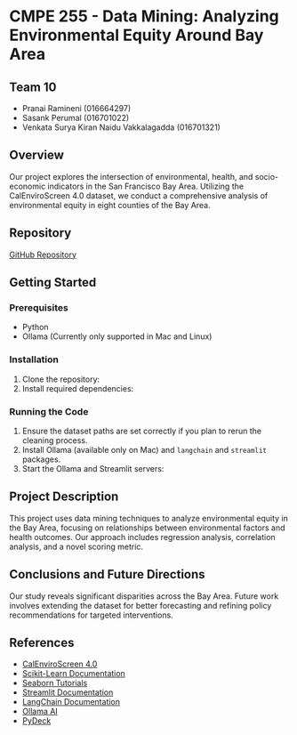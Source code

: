 # CMPE 255 - Data Mining: Analyzing Environmental Equity Around Bay Area

## Team 10
- Pranai Ramineni (016664297)
- Sasank Perumal (016701022)
- Venkata Surya Kiran Naidu Vakkalagadda (016701321)

## Overview
Our project explores the intersection of environmental, health, and socio-economic indicators in the San Francisco Bay Area. Utilizing the CalEnviroScreen 4.0 dataset, we conduct a comprehensive analysis of environmental equity in eight counties of the Bay Area.

## Repository
[GitHub Repository](https://github.com/SasankPerumal96/Data_Mining_255)

## Getting Started

### Prerequisites
- Python
- Ollama (Currently only supported in Mac and Linux)

### Installation
1. Clone the repository:
2. Install required dependencies:

### Running the Code
1. Ensure the dataset paths are set correctly if you plan to rerun the cleaning process.
2. Install Ollama (available only on Mac) and `langchain` and `streamlit` packages.
3. Start the Ollama and Streamlit servers:

## Project Description
This project uses data mining techniques to analyze environmental equity in the Bay Area, focusing on relationships between environmental factors and health outcomes. Our approach includes regression analysis, correlation analysis, and a novel scoring metric.

## Conclusions and Future Directions
Our study reveals significant disparities across the Bay Area. Future work involves extending the dataset for better forecasting and refining policy recommendations for targeted interventions.

## References
- [CalEnviroScreen 4.0](https://oehha.ca.gov/calenviroscreen/report/calenviroscreen-40)
- [Scikit-Learn Documentation](https://scikit-learn.org/0.21/documentation.html)
- [Seaborn Tutorials](https://seaborn.pydata.org/tutorial.html)
- [Streamlit Documentation](https://docs.streamlit.io/)
- [LangChain Documentation](https://python.langchain.com/docs/get_started/introduction)
- [Ollama AI](https://ollama.ai/)
- [PyDeck](https://pypi.org/project/pydeck/)
